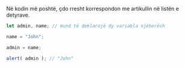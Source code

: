 Në kodin më poshtë, çdo rresht korrespondon me artikullin në listën e detyrave.


```js run
let admin, name; // mund të deklarojë dy variabla njëherësh

name = "John";

admin = name;

alert( admin ); // "John"
```

